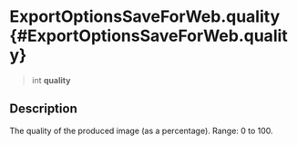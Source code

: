 ExportOptionsSaveForWeb.quality {#ExportOptionsSaveForWeb.quality}
===============================

> int **quality**

Description
-----------

The quality of the produced image (as a percentage). Range: 0 to 100.
